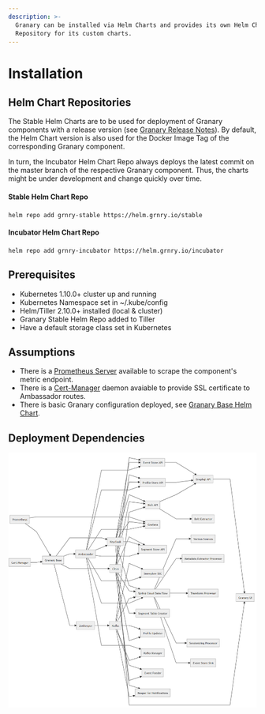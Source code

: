 ```yaml
---
description: >-
  Granary can be installed via Helm Charts and provides its own Helm Chart
  Repository for its custom charts.
---
```


# Installation

## Helm Chart Repositories

The Stable Helm Charts are to be used for deployment of Granary components with a release version \(see [Granary Release Notes](../granary-release-notes/)\). By default, the Helm Chart version is also used for the Docker Image Tag of the corresponding Granary component.

In turn, the Incubator Helm Chart Repo always deploys the latest commit on the master branch of the respective Granary component. Thus, the charts might be under development and change quickly over time.

#### Stable Helm Chart Repo

`helm repo add grnry-stable https://helm.grnry.io/stable` 

#### Incubator Helm Chart Repo

`helm repo add grnry-incubator https://helm.grnry.io/incubator`

## Prerequisites

* Kubernetes 1.10.0+ cluster up and running 
* Kubernetes Namespace set in ~/.kube/config 
* Helm/Tiller 2.10.0+ installed \(local & cluster\) 
* Granary Stable Helm Repo added to Tiller
* Have a default storage class set in Kubernetes

## Assumptions

* There is a [Prometheus Server](https://prometheus.io/) available to scrape the component's metric endpoint.
* There is a [Cert-Manager](https://docs.cert-manager.io/en/latest/) daemon avaiable to provide SSL certificate to Ambassador routes.
* There is basic Granary configuration deployed, see [Granary Base Helm Chart](https://gitlab.alvary.io/grnry/deployment/tree/master/charts/incubator/grnry-base).

## Deployment Dependencies

![](../../.gitbook/assets/deployment%20%281%29.PNG)

